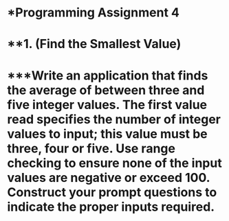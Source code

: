 # *Programming Assignment 4

# **1. (Find the Smallest Value)
# ***Write an application that finds the average of between three and five integer values. The first value read specifies the number of integer values to input; this value must be three, four or five. Use range checking to ensure none of the input values are negative or exceed 100. Construct your prompt questions to indicate the proper inputs required.
